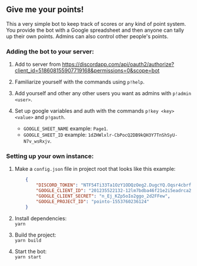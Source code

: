 ## Give me your points!

This a very simple bot to keep track of scores or any kind of point system.
You provide the bot with a Google spreadsheet and then anyone can tally up their own points.
Admins can also control other people's points.

### Adding the bot to your server:
1. Add to server from https://discordapp.com/api/oauth2/authorize?client_id=518608155907719168&permissions=0&scope=bot

2. Familiarize yourself with the commands using `p!help`.

3. Add yourself and other any other users you want as admins with `p!admin <user>`.

4. Set up google variables and auth with the commands `p!key <key> <value>` and `p!gauth`.
    - `GOOGLE_SHEET_NAME` example: `Page1`.
    - `GOOGLE_SHEET_ID` example: `1dZHWlxlr-CbPocQ2DB9kQH3Y7TnShSyU-N7v_wsRxjv`.

### Setting up your own instance:

1. Make a `config.json` file in project root that looks like this example:
    ```json
        {
            "DISCORD_TOKEN": "NTF54Ti33Ta1OzY1ODQzOeg2.DugcYQ.Oqsr4cbrfm2A8B_kYrOU2b2Obvi",
            "GOOGLE_CLIENT_ID": "201235522132-12lm7bdba46f21e2i5eadrca2mfjkpf0.apps.googleusercontent.com",
            "GOOGLE_CLIENT_SECRET": "n_Ej_KZp5oIo2ggo_2d2FFew",
            "GOOGLE_PROJECT_ID": "pointo-1553760236124"
        }
    ```

2. Install dependencies:\
    `yarn`

3. Build the project:\
    `yarn build`

4. Start the bot:\
    `yarn start`
